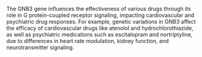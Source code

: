 The GNB3 gene influences the effectiveness of various drugs through its role in G protein-coupled receptor signaling, impacting cardiovascular and psychiatric drug responses. For example, genetic variations in GNB3 affect the efficacy of cardiovascular drugs like atenolol and hydrochlorothiazide, as well as psychiatric medications such as escitalopram and nortriptyline, due to differences in heart rate modulation, kidney function, and neurotransmitter signaling.
